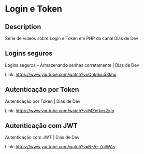 # Login e Token

## Description
Série de vídeos sobre Login e Token em PHP do canal Dias de Dev

## Logins seguros
Logins seguros - Armazenando senhas corretamente | Dias de Dev

Link: https://www.youtube.com/watch?v=Qhk6xu53kho


## Autenticação por Token
Autenticação por Token | Dias de Dev

Link: https://www.youtube.com/watch?v=MZetkcs2xIo

## Autenticação com JWT
Autenticação com JWT | Dias de Dev

Link: https://www.youtube.com/watch?v=B-7e-ZpIWAs
